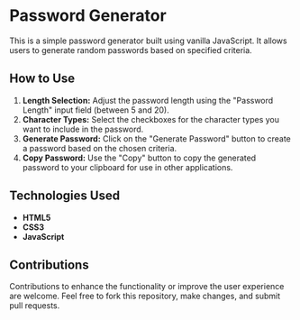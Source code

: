 # Password Generator

This is a simple password generator built using vanilla JavaScript. It allows users to generate random passwords based on specified criteria.

## How to Use

1. **Length Selection:** Adjust the password length using the "Password Length" input field (between 5 and 20).
2. **Character Types:** Select the checkboxes for the character types you want to include in the password.
3. **Generate Password:** Click on the "Generate Password" button to create a password based on the chosen criteria.
4. **Copy Password:** Use the "Copy" button to copy the generated password to your clipboard for use in other applications.

## Technologies Used

- **HTML5**
- **CSS3**
- **JavaScript**

## Contributions

Contributions to enhance the functionality or improve the user experience are welcome. Feel free to fork this repository, make changes, and submit pull requests.
